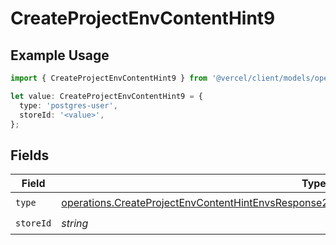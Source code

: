 # CreateProjectEnvContentHint9

## Example Usage

```typescript
import { CreateProjectEnvContentHint9 } from '@vercel/client/models/operations';

let value: CreateProjectEnvContentHint9 = {
  type: 'postgres-user',
  storeId: '<value>',
};
```

## Fields

| Field     | Type                                                                                                                                                                                                           | Required           | Description |
| --------- | -------------------------------------------------------------------------------------------------------------------------------------------------------------------------------------------------------------- | ------------------ | ----------- |
| `type`    | [operations.CreateProjectEnvContentHintEnvsResponse201ApplicationJSONResponseBodyCreated19Type](../../models/operations/createprojectenvcontenthintenvsresponse201applicationjsonresponsebodycreated19type.md) | :heavy_check_mark: | N/A         |
| `storeId` | _string_                                                                                                                                                                                                       | :heavy_check_mark: | N/A         |
